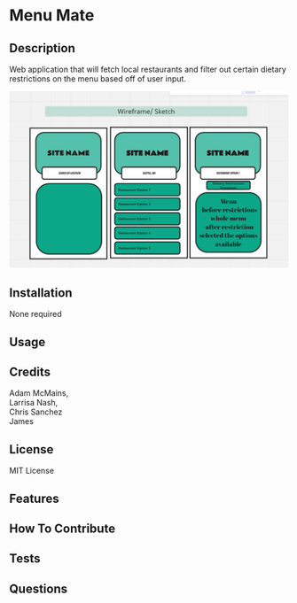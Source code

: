 # Menu Mate
## Description
 Web application that will fetch local restaurants and filter out certain dietary restrictions on the menu based off of user input.

 ![Alt text](image.png)
 
## Installation
None required 
## Usage

## Credits
Adam McMains,  
Larrisa Nash,  
Chris Sanchez  
James   
## License
MIT License
## Features 
## How To Contribute
## Tests
## Questions
